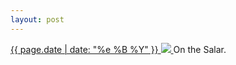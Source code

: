 ```yaml
---
layout: post
---
```


<p>
  <a href="/163">
    <time>{{ page.date | date: "%e %B %Y" }}</time>
    <img src="{{ site.assets_url }}/163.jpg">
  </a>
  On the Salar.
</p>
